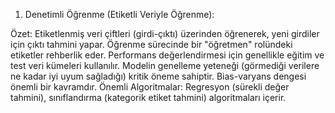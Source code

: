 1. Denetimli Öğrenme (Etiketli Veriyle Öğrenme):

Özet: Etiketlenmiş veri çiftleri (girdi-çıktı) üzerinden öğrenerek, yeni girdiler için çıktı tahmini yapar. Öğrenme sürecinde bir "öğretmen" rolündeki etiketler rehberlik eder.
Performans değerlendirmesi için genellikle eğitim ve test veri kümeleri kullanılır. Modelin genelleme yeteneği (görmediği verilere ne kadar iyi uyum sağladığı) kritik öneme sahiptir.
Bias-varyans dengesi önemli bir kavramdır.
Önemli Algoritmalar: Regresyon (sürekli değer tahmini), sınıflandırma (kategorik etiket tahmini) algoritmaları içerir.
